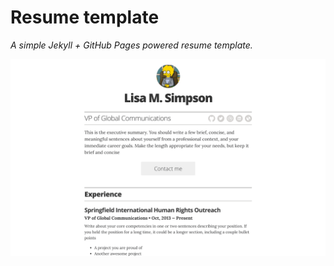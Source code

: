 # Resume template

*A simple Jekyll + GitHub Pages powered resume template.*

![img](images/screenshot.png)